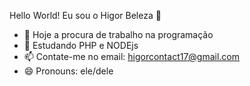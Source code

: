 Hello World! Eu sou o Higor Beleza 👋

- 🔭 Hoje a procura de trabalho na programação
- 🌱 Estudando PHP e NODEjs
- 📫 Contate-me no email: higorcontact17@gmail.com
- 😄 Pronouns: ele/dele
